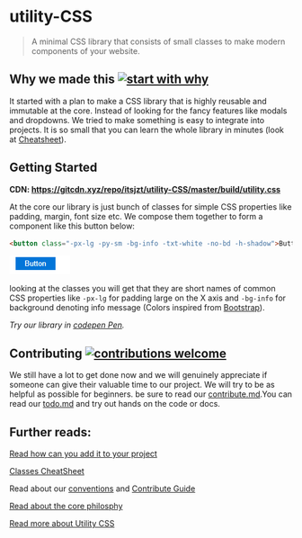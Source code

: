 # utility-CSS
> A minimal CSS library that consists of small classes to make modern components of your website.

## Why we made this [![start with why](https://img.shields.io/badge/start%20with-why%3F-brightgreen.svg?style=flat)](http://www.ted.com/talks/simon_sinek_how_great_leaders_inspire_action)

It started with a plan to make a CSS library that is highly reusable and immutable at the core. Instead of looking for the fancy features like modals and dropdowns. We tried to make something is easy to integrate into projects. It is so small that you can learn the whole library in minutes (look at [Cheatsheet](docs/classes-cheatsheet.md)).


## Getting Started

**CDN: https://gitcdn.xyz/repo/itsjzt/utility-CSS/master/build/utility.css**

At the core our library is just bunch of classes for simple CSS properties like padding, margin, font size etc. We compose them together to form a component like this button below:

```html
<button class="-px-lg -py-sm -bg-info -txt-white -no-bd -h-shadow">Button</button>
```
![button](docs/imgs/button.png)

looking at the classes you will get that they are short names of common CSS properties like `-px-lg` for padding large on the X axis and `-bg-info` for background denoting info message (Colors inspired from [Bootstrap](https://getbootstrap.com)).

_Try our library in [codepen Pen](https://codepen.io/itsjzt/pen/MOegdv)._

## Contributing [![contributions welcome](https://img.shields.io/badge/contributions-welcome-brightgreen.svg?style=flat)](https://github.com/dwyl/esta/issues)

We still have a lot to get done now and we will genuinely appreciate if someone can give their valuable time to our project. We will try to be as helpful as possible for beginners. be sure to read our [contribute.md](contribute.md).You can read our [todo.md](todo.md) and try out hands on the code or docs.


## Further reads:
[Read how can you add it to your project](docs/getting-started.md)

[Classes CheatSheet](docs/classes-cheatsheet.md)

Read about our [conventions](docs/conventions.md) and [Contribute Guide](contribute.md)

[Read about the core philosphy](https://adamwathan.me/css-utility-classes-and-separation-of-concerns/)

[Read more about Utility CSS](https://www.smashingmagazine.com/2013/10/challenging-css-best-practices-atomic-approach/)
